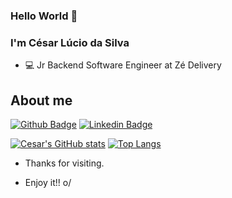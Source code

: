 ### Hello World 👋

### I'm César Lúcio da Silva

- :computer: Jr Backend Software Engineer at Zé Delivery

## About me

[![Github Badge](https://img.shields.io/badge/-Github-000?style=flat-square&logo=Github&logoColor=white&link=https://github.com/cesarlucio)](https://github.com/cesarlucio)
[![Linkedin Badge](https://img.shields.io/badge/LinkedIn-0077B5?style=for-the-badge&logo=linkedin&logoColor=white&link=https://www.linkedin.com/in/cesar-lucio-da-silva/)](https://www.linkedin.com/in/cesar-lucio-da-silva/)

[![Cesar's GitHub stats](https://github-readme-stats.vercel.app/api?username=cesarlucio)](https://github.com/cesarlucio/github-readme-stats)
[![Top Langs](https://github-readme-stats.vercel.app/api/top-langs/?username=cesarlucio&langs_count=8)](https://github.com/cesarlucio/github-readme-stats)

- Thanks for visiting.

- Enjoy it!! o/
<!--
**cesarlucio/CesarLucio** is a ✨ _special_ ✨ repository because its `README.md` (this file) appears on your GitHub profile.

Here are some ideas to get you started:

- 🔭 I’m currently working on ...
- 🌱 I’m currently learning ...
- 👯 I’m looking to collaborate on ...
- 🤔 I’m looking for help with ...
- 💬 Ask me about ...
- 📫 How to reach me: ...
- 😄 Pronouns: ...
- ⚡ Fun fact: ...
- :computer: Jr Backend Software Engineer at Zé Delivery
-->
